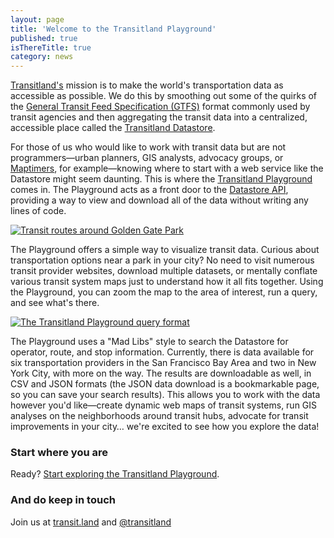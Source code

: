 ```yaml
---
layout: page
title: 'Welcome to the Transitland Playground'
published: true
isThereTitle: true
category: news
---
```


[Transitland's](http://transit.land) mission is to make the world's transportation data as accessible as possible. We do this by smoothing out some of the quirks of the [General Transit Feed Specification (GTFS)](https://transit.land/how-it-works/glossary/#gtfs)  format commonly used by transit agencies and then aggregating the transit data into a centralized, accessible place called the [Transitland Datastore](https://transit.land/how-it-works/#/1).

For those of us who would like to work with transit data but are not programmers&mdash;urban planners, GIS analysts, advocacy groups, or [Maptimers](http://maptime.io/), for example&mdash;knowing where to start with a web service like the Datastore might seem daunting. This is where the [Transitland Playground](https://transit.land/playground/) comes in. The Playground acts as a front door to the [Datastore API](https://github.com/transitland/transitland-datastore#api-endpoints), providing a way to view and download all of the data without writing any lines of code.

<!-- more -->

[![Transit routes around Golden Gate Park](https://www.mapzen.com/assets/images/welcome-to-the-transitland-playground/Playground_routes.png)](https://transit.land/playground)

The Playground offers a simple way to visualize transit data. Curious about transportation options near a park in your city? No need to visit numerous transit provider websites, download multiple datasets, or mentally conflate various transit system maps just to understand how it all fits together. Using the Playground, you can zoom the map to the area of interest, run a query, and see what's there.

[![The Transitland Playground query format](https://www.mapzen.com/assets/images/welcome-to-the-transitland-playground/Playground_query.png)](https://transit.land/playground)

The Playground uses a "Mad Libs" style to search the Datastore for operator, route, and stop information. Currently, there is data available for six transportation providers in the San Francisco Bay Area and two in New York City, with more on the way. The results are downloadable as well, in CSV and JSON formats (the JSON data download is a bookmarkable page, so you can save your search results). This allows you to work with the data however you'd like&mdash;create dynamic web maps of transit systems, run GIS analyses on the neighborhoods around transit hubs, advocate for transit improvements in your city&hellip; we're excited to see how you explore the data!

### Start where you are

Ready? [Start exploring the Transitland Playground](https://transit.land/playground).

### And do keep in touch

Join us at [transit.land](https://transit.land) and [@transitland](https://twitter.com/transitland)
